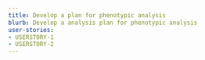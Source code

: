```yaml
---
title: Develop a plan for phenotypic analysis
blurb: Develop a analysis plan for phenotypic analysis
user-stories:
- USERSTORY-1
- USERSTORY-2
---
```

